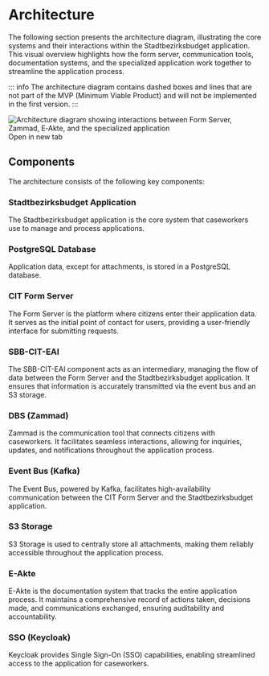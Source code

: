 # Architecture

The following section presents the architecture diagram, illustrating the core systems and their interactions within the Stadtbezirksbudget application. This visual overview highlights how the form server, communication tools, documentation systems, and the specialized application work together to streamline the application process.

::: info
The architecture diagram contains dashed boxes and lines that are not part of the MVP (Minimum Viable Product) and will not be implemented in the first version.
:::

<script setup>
// noinspection ES6UnusedImports
import architectureUrl from "./architecture.png";
</script>

<a :href="architectureUrl" target="_blank" rel="noopener noreferrer">
    <img :src="architectureUrl" alt="Architecture diagram showing interactions between Form Server, Zammad, E‑Akte, and the specialized application" />
</a>
<a :href="architectureUrl" target="_blank" rel="noopener noreferrer">Open in new tab</a>

## Components

The architecture consists of the following key components:

### Stadtbezirksbudget Application

The Stadtbezirksbudget application is the core system that caseworkers use to manage and process applications.

### PostgreSQL Database

Application data, except for attachments, is stored in a PostgreSQL database.

### CIT Form Server

The Form Server is the platform where citizens enter their application data. It serves as the initial point of contact for users, providing a user-friendly interface for submitting requests.

### SBB-CIT-EAI

The SBB-CIT-EAI component acts as an intermediary, managing the flow of data between the Form Server and the Stadtbezirksbudget application. It ensures that information is accurately transmitted via the event bus and an S3 storage.

### DBS (Zammad)

Zammad is the communication tool that connects citizens with caseworkers. It facilitates seamless interactions, allowing for inquiries, updates, and notifications throughout the application process.

### Event Bus (Kafka)

The Event Bus, powered by Kafka, facilitates high-availability communication between the CIT Form Server and the Stadtbezirksbudget application.

### S3 Storage

S3 Storage is used to centrally store all attachments, making them reliably accessible throughout the application process.

### E-Akte

E-Akte is the documentation system that tracks the entire application process. It maintains a comprehensive record of actions taken, decisions made, and communications exchanged, ensuring auditability and accountability.

### SSO (Keycloak)

Keycloak provides Single Sign-On (SSO) capabilities, enabling streamlined access to the application for caseworkers.
